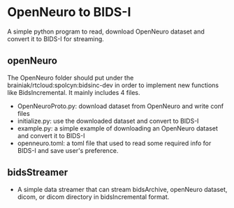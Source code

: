 # OpenNeuro to BIDS-I
A simple python program to read, download OpenNeuro dataset and convert it to BIDS-I for streaming. 
## openNeuro
The OpenNeuro folder should put under the brainiak/rtcloud:spolcyn:bidsinc-dev in order to implement new functions like BidsIncremental. It mainly includes 4 files.
- OpenNeuroProto.py: download dataset from OpenNeuro and write conf files 
- initialize.py: use the downloaded dataset and convert to BIDS-I
- example.py: a simple example of downloading an OpenNeuro dataset and convert it to BIDS-I
- openneuro.toml: a toml file that used to read some required info for BIDS-I and save user's preference. 
## bidsStreamer
- A simple data streamer that can stream bidsArchive, openNeuro dataset, dicom, or dicom directory in bidsIncremental format. 
